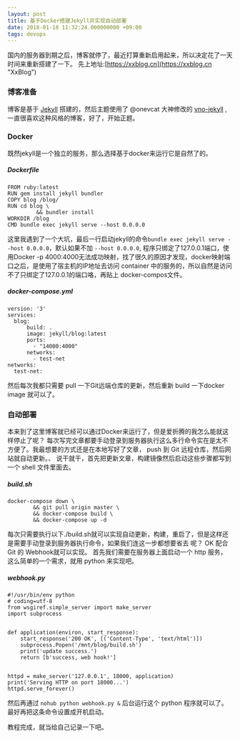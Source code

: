 ```yaml
---
layout: post
title: 基于Docker搭建Jekyll并实现自动部署 
date: 2018-01-18 11:32:24.000000000 +09:00
tags: devops
---
```


国内的服务器到期之后，博客就停了，最近打算重新启用起来，所以决定花了一天时间来重新搭建了一下。
先上地址:[https://xxblog.cn](https://xxblog.cn "XxBlog")

### 博客准备
博客是基于 [Jekyll](https://jekyllrb.com/ "Jekyll") 搭建的，然后主题使用了 @onevcat 大神修改的 [vno-jekyll](vno-jekyll "https://github.com/onevcat/vno-jekyll") ,一直很喜欢这种风格的博客，好了，开始正题。

### Docker

既然jekyll是一个独立的服务，那么选择基于docker来运行它是自然了的。
##### Dockerfile
```
FROM ruby:latest
RUN gem install jekyll bundler
COPY blog /blog/
RUN cd blog \
         && bundler install
WORKDIR /blog
CMD bundle exec jekyll serve --host 0.0.0.0
```

这里我遇到了一个大坑，最后一行启动jekyll的命令`bundle exec jekyll serve --host 0.0.0.0`，默认如果不加 `--host 0.0.0.0`,
程序只绑定了127.0.0.1端口，使用Docker -p 4000:4000无法成功映射，找了很久的原因才发现，docker映射端口之后，是使用了宿主机的IP地址去访问 container 中的服务的，所以自然是访问不了只绑定了127.0.0.1的端口咯，再贴上 docker-compos文件。
##### docker-compose.yml
```
version: '3'
services:
  blog:
      build: .
      image: jekyll/blog:latest
      ports:
   		- "14000:4000"
      networks:
        - test-net
networks:
  test-net:
```

然后每次我都只需要 pull 一下Git远端仓库的更新，然后重新 build 一下docker image 就可以了。

### 自动部署

本来到了这里博客就已经可以通过Docker来运行了，但是爱折腾的我怎么能就这样停止了呢？ 每次写完文章都要手动登录到服务器执行这么多行命令实在是太不方便了。我最想要的方式还是在本地写好了文章， push 到 Git 远程仓库，然后网站就自动更新。、
说干就干，首先把更新文章，构建镜像然后启动这些步骤都写到一个 shell 文件里面去。
##### build.sh
```#!/bin/bash
docker-compose down \
        && git pull origin master \
        && docker-compose build \
        && docker-compose up -d
```

每次只需要执行以下./build.sh就可以实现自动更新，构建，重启了，但是这样还是需要手动登录到服务器执行命令，如果我们连这一步都想要省去 呢？ OK 配合 Git 的 Webhook就可以实现。
首先我们需要在服务器上面启动一个 http 服务，这么简单的一个需求，就用 python 来实现吧。

##### webhook.py
```
#!/usr/bin/env python
# coding=utf-8
from wsgiref.simple_server import make_server
import subprocess


def application(environ, start_response):
    start_response('200 OK', [('Content-Type', 'text/html')])
    subprocess.Popen('/mnt/blog/build.sh')
    print('update success.')
    return [b'success, web hook!']


httpd = make_server('127.0.0.1', 18000, application)
print('Serving HTTP on port 18000...')
httpd.serve_forever()
```

然后再通过 `nohub python webhook.py &` 后台运行这个 python 程序就可以了。最好再把这条命令设置成开机启动。

教程完成，就当给自己记录一下吧。